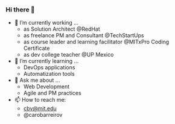 ### Hi there 👋

- 🔭 I’m currently working ...
  - as Solution Architect @RedHat 
  - as freelance PM and Consultant @TechStartUps
  - as course leader and learning facilitator @MITxPro Coding Certificate
  - as dev college teacher @UP Mexico 
- 🌱 I’m currently learning ...
  - DevOps applications
  - Automatization tools
- 💬 Ask me about ...
  - Web Development
  - Agile and PM practices
- 📫 How to reach me: 
  - cbv@mit.edu
  - @carobarreirov


